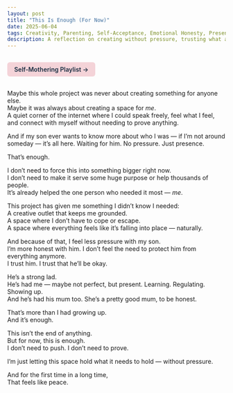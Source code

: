 ```yaml
---
layout: post
title: "This Is Enough (For Now)"
date: 2025-06-04
tags: Creativity, Parenting, Self-Acceptance, Emotional Honesty, Presence
description: A reflection on creating without pressure, trusting what already exists, and learning to parent from a place of honesty and faith.
---
```


<a href="https://music.youtube.com/playlist?list=PLuO5E1rh5RqIzePJeOjdXo62gwnYJ748_&si=NvtF0mzI9Sx2IoPu&shuffle=1" 
   target="_blank" 
   class="back-button"
   style="display:inline-block; margin: 1rem auto; background-color: #F4D3D8; color: #1A2D41; padding: 0.5rem 1rem; border-radius: 6px; font-weight: 600; text-decoration: none;">
  Self‑Mothering Playlist →
</a>

Maybe this whole project was never about creating something for anyone else.  
Maybe it was always about creating a space for *me*.  
A quiet corner of the internet where I could speak freely, feel what I feel, and connect with myself without needing to prove anything.

And if my son ever wants to know more about who I was — if I’m not around someday — it’s all here. Waiting for him. No pressure. Just presence.

That’s enough.

I don’t need to force this into something bigger right now.  
I don’t need to make it serve some huge purpose or help thousands of people.  
It’s already helped the one person who needed it most — *me*.

This project has given me something I didn’t know I needed:  
A creative outlet that keeps me grounded.  
A space where I don’t have to cope or escape.  
A space where everything feels like it’s falling into place — naturally.

And because of that, I feel less pressure with my son.  
I’m more honest with him. I don’t feel the need to protect him from everything anymore.  
I trust him. I trust that he’ll be okay.

He’s a strong lad.  
He’s had me — maybe not perfect, but present. Learning. Regulating. Showing up.  
And he’s had his mum too. She’s a pretty good mum, to be honest.

That’s more than I had growing up.  
And it’s enough.

This isn’t the end of anything.  
But for now, this is enough.  
I don’t need to push. I don’t need to prove.

I’m just letting this space hold what it needs to hold — without pressure.

And for the first time in a long time,  
That feels like peace.